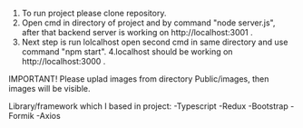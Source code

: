1. To run project please clone repository.
2. Open cmd in directory of project and by command "node server.js", after that backend server is working on http://localhost:3001 .
3. Next step is run lolcalhost open second cmd in same directory and use command "npm start".
4.localhost should be working on http://localhost:3000 .

IMPORTANT!
Please uplad images from directory Public/images, then images will be visible.

Library/framework which I based in project:
-Typescript
-Redux
-Bootstrap
-Formik
-Axios
